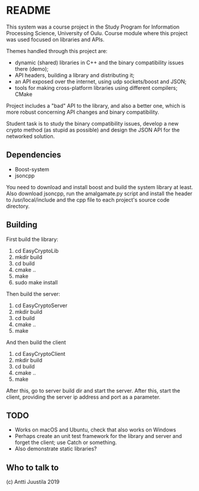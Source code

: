 # README #

This system was a course project in the Study Program for Information Processing Science, University of Oulu. Course module where this project was used focused on libraries and APIs.

Themes handled through this project are:

* dynamic (shared) libraries in C++ and the binary compatibility issues there (demo);
* API headers, building a library and distributing it;
* an API exposed over the internet, using udp sockets/boost and JSON;
* tools for making cross-platform libraries using different compilers; CMake

Project includes a "bad" API to the library, and also a better one, which is more robust concerning API changes and binary compatibility.

Student task is to study the binary compatibility issues, develop a new crypto method (as stupid as possible) and design the JSON API for the networked solution.

## Dependencies

* Boost-system
* jsoncpp

You need to download and install boost and build the system library at least. Also download jsoncpp, run the amalgamate.py script and install the header to /usr/local/include and the cpp file to each project's source code directory.

## Building

First build the library:

1. cd EasyCryptoLib
2. mkdir build
3. cd build
4. cmake ..
5. make
6. sudo make install

Then build the server:

1. cd EasyCryptoServer
2. mkdir build
3. cd build
4. cmake ..
5. make

And then build the client

1. cd EasyCryptoClient
2. mkdir build
3. cd build
4. cmake ..
5. make

After this, go to server build dir and start the server. After this, start the client, providing the server ip address and port as a parameter.

## TODO

* Works on macOS and Ubuntu, check that also works on Windows
* Perhaps create an unit test framework for the library and server and forget the client; use Catch or something.
* Also demonstrate static libraries?

## Who to talk to

(c) Antti Juustila 2019